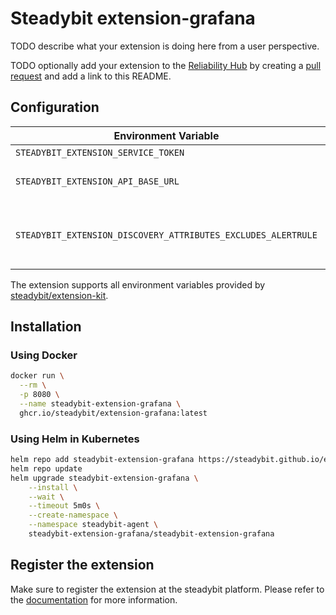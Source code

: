 # Steadybit extension-grafana

TODO describe what your extension is doing here from a user perspective.

TODO optionally add your extension to the [Reliability Hub](https://hub.steadybit.com/) by creating
a [pull request](https://github.com/steadybit/reliability-hub-db) and add a link to this README.

## Configuration

| Environment Variable                                          | Helm value                                | Meaning                                                                                                                    | Required | Default |
|---------------------------------------------------------------|-------------------------------------------|----------------------------------------------------------------------------------------------------------------------------|----------|---------|
| `STEADYBIT_EXTENSION_SERVICE_TOKEN`                           | `stackstate.serviceToken`                 | Grafana Service Token                                                                                                      | yes      |         |
| `STEADYBIT_EXTENSION_API_BASE_URL`                            | `stackstate.apiBaseUrl`                   | Grafana API Base URL (example: https://yourcompany.grafana.io)                                                             | yes      |         |
| `STEADYBIT_EXTENSION_DISCOVERY_ATTRIBUTES_EXCLUDES_ALERTRULE` | `discovery.attributes.excludes.alertrule` | List of Alert Rule Attributes which will be excluded during discovery. Checked by key equality and supporting trailing "*" | no       |         |


The extension supports all environment variables provided by [steadybit/extension-kit](https://github.com/steadybit/extension-kit#environment-variables).

## Installation

### Using Docker

```sh
docker run \
  --rm \
  -p 8080 \
  --name steadybit-extension-grafana \
  ghcr.io/steadybit/extension-grafana:latest
```

### Using Helm in Kubernetes

```sh
helm repo add steadybit-extension-grafana https://steadybit.github.io/extension-grafana
helm repo update
helm upgrade steadybit-extension-grafana \
    --install \
    --wait \
    --timeout 5m0s \
    --create-namespace \
    --namespace steadybit-agent \
    steadybit-extension-grafana/steadybit-extension-grafana
```

## Register the extension

Make sure to register the extension at the steadybit platform. Please refer to
the [documentation](https://docs.steadybit.com/integrate-with-steadybit/extensions/extension-installation) for more information.
